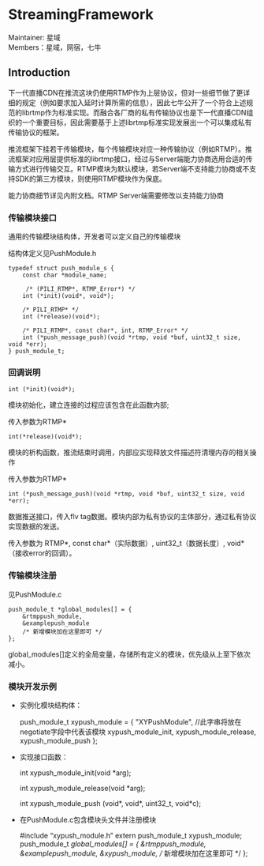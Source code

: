 # StreamingFramework

Maintainer: 星域   
Members：星域，网宿，七牛   

## Introduction

下一代直播CDN在推流这块仍使用RTMP作为上层协议，但对一些细节做了更详细的规定（例如要求加入延时计算所需的信息），因此七牛公开了一个符合上述规范的librtmp作为标准实现。而融合各厂商的私有传输协议也是下一代直播CDN组织的一个重要目标，因此需要基于上述librtmp标准实现发展出一个可以集成私有传输协议的框架。

推流框架下挂若干传输模块，每个传输模块对应一种传输协议（例如RTMP）。推流框架对应用层提供标准的librtmp接口，经过与Server端能力协商选用合适的传输方式进行传输交互。RTMP模块为默认模块，若Server端不支持能力协商或不支持SDK的第三方模块，则使用RTMP模块作为保底。

能力协商细节详见内附文档。RTMP Server端需要修改以支持能力协商

### 传输模块接口
通用的传输模块结构体，开发者可以定义自己的传输模块

结构体定义见PushModule.h

    typedef struct push_module_s {
        const char *module_name;
        
         /* (PILI_RTMP*, RTMP_Error*) */
        int (*init)(void*, void*);
        
        /* PILI_RTMP* */
        int (*release)(void*);
       
        /* PILI_RTMP*, const char*, int, RTMP_Error* */
        int (*push_message_push)(void *rtmp, void *buf, uint32_t size, void *err);        
    } push_module_t;

### 回调说明
    int (*init)(void*);

模块初始化，建立连接的过程应该包含在此函数内部;

传入参数为RTMP*

    int(*release)(void*);

模块的析构函数，推流结束时调用，内部应实现释放文件描述符清理内存的相关操作

传入参数为RTMP*
    
    int (*push_message_push)(void *rtmp, void *buf, uint32_t size, void *err);
数据推送接口，传入flv tag数据。模块内部为私有协议的主体部分，通过私有协议实现数据的发送。

传入参数为 RTMP*, const char*（实际数据）, uint32_t（数据长度）, void*（接收error的回调）。

### 传输模块注册
见PushModule.c

    push_module_t *global_modules[] = {
        &rtmppush_module,
        &examplepush_module
        /* 新增模块加在这里即可 */
    };

global_modules[]定义的全局变量，存储所有定义的模块，优先级从上至下依次减小。

### 模块开发示例
* 实例化模块结构体：

    push_module_t xypush_module =
    {
        "XYPushModule",  //此字串将放在negotiate字段中代表该模块
        xypush_module_init,
        xypush_module_release,
        xypush_module_push
    };

* 实现接口函数：

    int xypush_module_init(void *arg);
    
    int xypush_module_release(void *arg);
    
    int xypush_module_push (void*, void*, uint32_t, void*c);

* 在PushModule.c包含模块头文件并注册模块

    #include “xypush_module.h”
    extern push_module_t xypush_module;
    push_module_t *global_modules[] = {
        &rtmppush_module,
        &examplepush_module,
         &xypush_module,
        /* 新增模块加在这里即可 */
    };